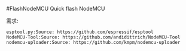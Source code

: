 #FlashNodeMCU
Quick flash NodeMCU

需求:
    
    esptool.py:Source: https://github.com/espressif/esptool
    NodeMCU-Tool:Source: https://github.com/andidittrich/NodeMCU-Tool
    nodemcu-uploader:Source: https://github.com/kmpm/nodemcu-uploader